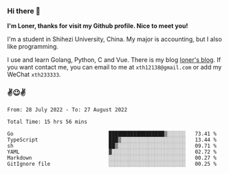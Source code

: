 ### Hi there 👋️

**I'm Loner, thanks for visit my Github profile. Nice to meet you!**

I'm a student in Shihezi University, China. My major is accounting, but I also like programming.

I use and learn Golang, Python, C and Vue. There is my blog [loner's blog](https://www.loner1024.top).  If you want contact me, you can email to me at `xth12138@gmail.com` or add my WeChat `xth233333`.

### ✌️😉✌️

<!--START_SECTION:waka-->

```text
From: 28 July 2022 - To: 27 August 2022

Total Time: 15 hrs 56 mins

Go                               ██████████████████▒░░░░░░   73.41 %
TypeScript                       ███▒░░░░░░░░░░░░░░░░░░░░░   13.44 %
sh                               ██▒░░░░░░░░░░░░░░░░░░░░░░   09.71 %
YAML                             ▓░░░░░░░░░░░░░░░░░░░░░░░░   02.72 %
Markdown                         ░░░░░░░░░░░░░░░░░░░░░░░░░   00.27 %
GitIgnore file                   ░░░░░░░░░░░░░░░░░░░░░░░░░   00.25 %
```

<!--END_SECTION:waka-->



